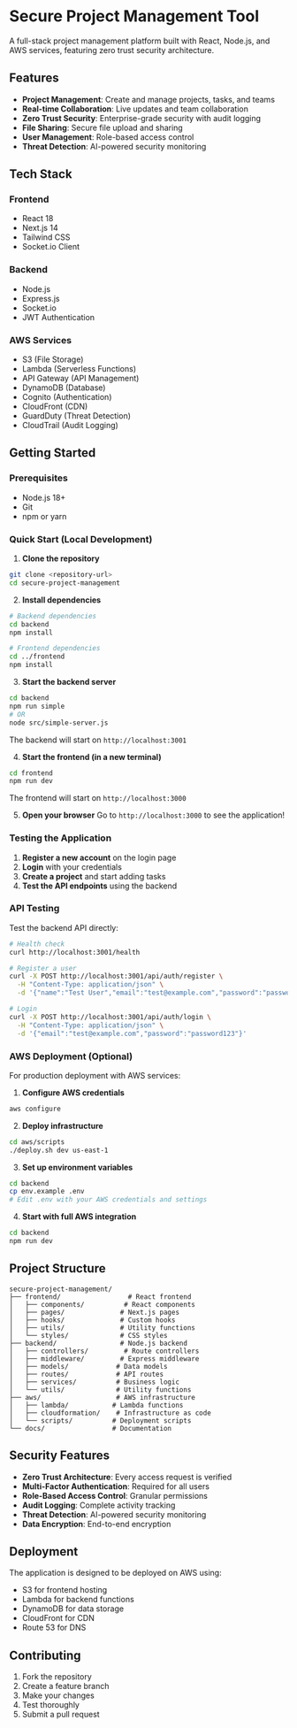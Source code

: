 # Secure Project Management Tool

A full-stack project management platform built with React, Node.js, and AWS services, featuring zero trust security architecture.

## Features

- **Project Management**: Create and manage projects, tasks, and teams
- **Real-time Collaboration**: Live updates and team collaboration
- **Zero Trust Security**: Enterprise-grade security with audit logging
- **File Sharing**: Secure file upload and sharing
- **User Management**: Role-based access control
- **Threat Detection**: AI-powered security monitoring

## Tech Stack

### Frontend
- React 18
- Next.js 14
- Tailwind CSS
- Socket.io Client

### Backend
- Node.js
- Express.js
- Socket.io
- JWT Authentication

### AWS Services
- S3 (File Storage)
- Lambda (Serverless Functions)
- API Gateway (API Management)
- DynamoDB (Database)
- Cognito (Authentication)
- CloudFront (CDN)
- GuardDuty (Threat Detection)
- CloudTrail (Audit Logging)

## Getting Started

### Prerequisites
- Node.js 18+
- Git
- npm or yarn

### Quick Start (Local Development)

1. **Clone the repository**
```bash
git clone <repository-url>
cd secure-project-management
```

2. **Install dependencies**
```bash
# Backend dependencies
cd backend
npm install

# Frontend dependencies
cd ../frontend
npm install
```

3. **Start the backend server**
```bash
cd backend
npm run simple
# OR
node src/simple-server.js
```
The backend will start on `http://localhost:3001`

4. **Start the frontend (in a new terminal)**
```bash
cd frontend
npm run dev
```
The frontend will start on `http://localhost:3000`

5. **Open your browser**
Go to `http://localhost:3000` to see the application!

### Testing the Application

1. **Register a new account** on the login page
2. **Login** with your credentials
3. **Create a project** and start adding tasks
4. **Test the API endpoints** using the backend

### API Testing

Test the backend API directly:
```bash
# Health check
curl http://localhost:3001/health

# Register a user
curl -X POST http://localhost:3001/api/auth/register \
  -H "Content-Type: application/json" \
  -d '{"name":"Test User","email":"test@example.com","password":"password123"}'

# Login
curl -X POST http://localhost:3001/api/auth/login \
  -H "Content-Type: application/json" \
  -d '{"email":"test@example.com","password":"password123"}'
```

### AWS Deployment (Optional)

For production deployment with AWS services:

1. **Configure AWS credentials**
```bash
aws configure
```

2. **Deploy infrastructure**
```bash
cd aws/scripts
./deploy.sh dev us-east-1
```

3. **Set up environment variables**
```bash
cd backend
cp env.example .env
# Edit .env with your AWS credentials and settings
```

4. **Start with full AWS integration**
```bash
cd backend
npm run dev
```

## Project Structure

```
secure-project-management/
├── frontend/                 # React frontend
│   ├── components/          # React components
│   ├── pages/              # Next.js pages
│   ├── hooks/              # Custom hooks
│   ├── utils/              # Utility functions
│   └── styles/             # CSS styles
├── backend/                # Node.js backend
│   ├── controllers/         # Route controllers
│   ├── middleware/         # Express middleware
│   ├── models/            # Data models
│   ├── routes/            # API routes
│   ├── services/          # Business logic
│   └── utils/             # Utility functions
├── aws/                   # AWS infrastructure
│   ├── lambda/           # Lambda functions
│   ├── cloudformation/    # Infrastructure as code
│   └── scripts/          # Deployment scripts
└── docs/                 # Documentation
```

## Security Features

- **Zero Trust Architecture**: Every access request is verified
- **Multi-Factor Authentication**: Required for all users
- **Role-Based Access Control**: Granular permissions
- **Audit Logging**: Complete activity tracking
- **Threat Detection**: AI-powered security monitoring
- **Data Encryption**: End-to-end encryption

## Deployment

The application is designed to be deployed on AWS using:
- S3 for frontend hosting
- Lambda for backend functions
- DynamoDB for data storage
- CloudFront for CDN
- Route 53 for DNS

## Contributing

1. Fork the repository
2. Create a feature branch
3. Make your changes
4. Test thoroughly
5. Submit a pull request

